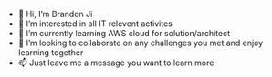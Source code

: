 - 👋 Hi, I’m Brandon Ji
- 👀 I’m interested in all IT relevent activites
- 🌱 I’m currently learning AWS cloud for solution/architect
- 💞️ I’m looking to collaborate on any challenges you met and enjoy learning together
- 📫 Just leave me a message you want to learn more

<!---
bji129/bji129 is a ✨ special ✨ repository because its `README.md` (this file) appears on your GitHub profile.
You can click the Preview link to take a look at your changes.
--->
